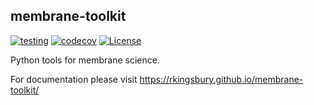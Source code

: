 ## membrane-toolkit

[![testing](https://github.com/rkingsbury/membrane-toolkit/workflows/testing/badge.svg)](https://github.com/rkingsbury/membrane-toolkit/actions?query=workflow%3Atesting) [![codecov](https://codecov.io/gh/rkingsbury/membrane-toolkit/branch/master/graph/badge.svg?token=I7RP0QML6S)](https://codecov.io/gh/rkingsbury/membrane-toolkit) [![License](https://img.shields.io/badge/License-BSD%203--Clause-blue.svg)](https://opensource.org/licenses/BSD-3-Clause)

Python tools for membrane science.

For documentation please visit https://rkingsbury.github.io/membrane-toolkit/